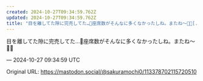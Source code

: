 ```yaml
---
created: 2024-10-27T09:34:59.762Z
updated: 2024-10-27T09:34:59.762Z
title: "目を離してた隙に完売してた…🥲座席数がそんなに多くなかったしね。またね〜👋🏻[...]"
---
```


<p>目を離してた隙に完売してた…🥲座席数がそんなに多くなかったしね。またね〜👋🏻</p>

&mdash; 2024-10-27 09:34:59 UTC

Original URL: https://mastodon.social/@sakuramochi0/113378702115720510
